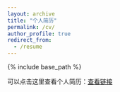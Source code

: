 ```yaml
---
layout: archive
title: "个人简历"
permalink: /cv/
author_profile: true
redirect_from:
  - /resume
---
```


{% include base_path %}

可以点击这里查看个人简历：[查看链接](../files/Curriculum_Vitae.pdf)
